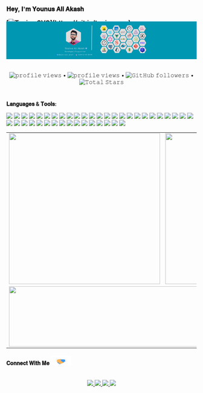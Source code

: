 
<h3 style="margin-bottom: -30px;">
𝐇𝐞𝐲, 𝐈'𝐦 𝐘𝐨𝐮𝐧𝐮𝐬 𝐀𝐥𝐢 𝐀𝐤𝐚𝐬𝐡 
  
[![Typing SVG](https://readme-typing-svg.demolab.com?font=Fira+Code&pause=1000&width=435&lines=𝐀+𝐏𝐚𝐬𝐬𝐢𝐨𝐧𝐚𝐭𝐞+𝐅𝐮𝐥𝐥+𝐒𝐭𝐚𝐜𝐤+𝐃𝐞𝐯𝐞𝐥𝐨𝐩𝐞𝐫;𝐄𝐱𝐩𝐞𝐫𝐭+𝐢𝐧+𝐉𝐚𝐯𝐚𝐬𝐜𝐫𝐢𝐩𝐭%2C𝐓𝐲𝐩𝐞𝐬𝐜𝐫𝐢𝐩𝐭+𝐚𝐧𝐝;𝐎𝐭𝐡𝐞𝐫+𝐌𝐨𝐝𝐞𝐫𝐧+𝐓𝐞𝐜𝐡𝐧𝐨𝐥𝐨𝐠𝐢𝐞𝐬;𝐓𝐡𝐚𝐧𝐤𝐬+𝐟𝐨𝐫+𝐯𝐢𝐬𝐢𝐭𝐢𝐧𝐠!)](https://git.io/typing-svg)
</h3>
<img src="./PNG/younusaliakash.png" alt="younusaliaksh"/>
<br/>
<br/>


<!-- <a target="_blank">
  <img align="right" height="280" width="400" alt="GIF" src="https://cdn.dribbble.com/users/260312/screenshots/2553737/antnodeskdb.gif">
</a> -->

<!-- - 🔭 𝐈'𝐦 𝐜𝐮𝐫𝐫𝐞𝐧𝐭𝐥𝐲 𝐰𝐨𝐫𝐤𝐢𝐧𝐠 𝐨𝐧 **𝐅𝐫𝐨𝐧𝐭-𝐄𝐧𝐝 𝐃𝐞𝐯𝐞𝐥𝐨𝐩𝐦𝐞𝐧𝐭**
- 🌱 𝐈'𝐦 𝐂𝐮𝐫𝐫𝐞𝐧𝐭𝐥𝐲 𝐥𝐞𝐚𝐫𝐧𝐢𝐧𝐠 **𝐁𝐚𝐜𝐤𝐞𝐧𝐝 𝐓𝐞𝐜𝐡𝐧𝐨𝐥𝐨𝐠𝐢𝐞𝐬**
- 👯 𝐈'𝐦 𝐥𝐨𝐨𝐤𝐢𝐧𝐠 𝐭𝐨 𝐜𝐨𝐥𝐥𝐚𝐛𝐨𝐫𝐚𝐭𝐞 𝐨𝐧 **𝐖𝐞𝐛 𝐃𝐞𝐯𝐞𝐥𝐨𝐩𝐦𝐞𝐧𝐭 & 𝐂𝐥𝐨𝐮𝐝**
- 🤔 𝐈'𝐦 𝐥𝐨𝐨𝐤𝐢𝐧𝐠 𝐟𝐨𝐫 **𝐅𝐮𝐥𝐥 𝐓𝐢𝐦𝐞 𝐉𝐨𝐛**
- 💬 𝐀𝐬𝐤 𝐦𝐞 𝐚𝐧𝐲𝐭𝐡𝐢𝐧𝐠 [𝐡𝐞𝐫𝐞](https://github.com/younusaliakash/younusaliakash/issues/1) ! 𝐈'𝐦 𝐡𝐚𝐩𝐩𝐲 𝐭𝐨 𝐡𝐞𝐥𝐩.
- 😄 𝐏𝐫𝐨𝐧𝐨𝐮𝐧𝐬 : **𝐇𝐞/𝐇𝐢𝐦**
- ⚡ 𝐅𝐮𝐧 𝐅𝐚𝐜𝐭: **𝐈 𝐥𝐢𝐤𝐞 𝐭𝐨 𝐞𝐚𝐭 𝐁𝐢𝐫𝐞𝐲𝐚𝐧𝐢**
- <img src="./PNG/house.png" width="20px" height="20px"/> 𝐇𝐨𝐦𝐞 : **𝐑𝐚𝐣𝐬𝐡𝐚𝐡𝐢, 𝐁𝐚𝐧𝐠𝐥𝐚𝐝𝐞𝐬𝐡** <img width="20px" height="20px" src="./PNG/Slytherin_ClearBG.png">

<br/>
<br/> -->

<p align="center">
  <img src="https://wakatime.com/badge/user/3c333039-dcef-431c-a7f7-e4bbb4219184.svg" alt="𝚙𝚛𝚘𝚏𝚒𝚕𝚎 𝚟𝚒𝚎𝚠𝚜"> •
  <img src="https://komarev.com/ghpvc/?username=younusaliakash" alt="𝚙𝚛𝚘𝚏𝚒𝚕𝚎 𝚟𝚒𝚎𝚠𝚜"> •
  <img alt="𝙶𝚒𝚝𝙷𝚞𝚋 𝚏𝚘𝚕𝚕𝚘𝚠𝚎𝚛𝚜" src="https://img.shields.io/github/followers/younusaliakash?label=Followers&style=social"> •  
 <img src="https://img.shields.io/github/stars/younusaliakash?label=Stars" alt="𝚃𝚘𝚝𝚊𝚕 𝚂𝚝𝚊𝚛𝚜">

</p>

<!-- <p align="center">
  <a>
    <img align="center" src="https://github-readme-streak-stats.herokuapp.com/?user=younusaliakash&theme=light&hide_border=true"/>
  </a>
</p> -->

#

**𝐋𝐚𝐧𝐠𝐮𝐚𝐠𝐞𝐬 & 𝐓𝐨𝐨𝐥𝐬:**

<img height="22px" src="https://img.shields.io/badge/HTML5-E34F26?style=for-the-badge&logo=html5&logoColor=white"/> <img height="22px" src="https://img.shields.io/badge/CSS3-1572B6?style=for-the-badge&logo=css3&logoColor=white"/> <img height="22px" src="https://img.shields.io/badge/C-00599C?style=for-the-badge&logo=c&logoColor=white"/> <img height="22px" src="https://img.shields.io/badge/JavaScript-323330?style=for-the-badge&logo=javascript&logoColor=F7DF1E"/> <img height="22px" src="https://img.shields.io/badge/TypeScript-007ACC?style=for-the-badge&logo=typescript&logoColor=white"/> <img height="22px" src="https://img.shields.io/badge/Markdown-000000?style=for-the-badge&logo=markdown&logoColor=white"/> <img height="22px" src="https://img.shields.io/badge/React-20232A?style=for-the-badge&logo=react&logoColor=61DAFB"/> <img height="22px" src="https://img.shields.io/badge/React_Native-20232A?style=for-the-badge&logo=react&logoColor=61DAFB"/> <img height="22px" src="https://img.shields.io/badge/next%20js-000000?style=for-the-badge&logo=nextdotjs&logoColor=white"/> <img height="22px" src="https://img.shields.io/badge/Redux-593D88?style=for-the-badge&logo=redux&logoColor=white"/> <img height="22px" src="https://img.shields.io/badge/Sass-CC6699?style=for-the-badge&logo=sass&logoColor=white"/> <img height="22px" src="https://img.shields.io/badge/Vue%20js-35495E?style=for-the-badge&logo=vuedotjs&logoColor=4FC08D"/> <img height="22px" src="https://img.shields.io/badge/nuxt%20js-00C58E?style=for-the-badge&logo=nuxtdotjs&logoColor=white"/> <img height="22px" src="https://img.shields.io/badge/Bootstrap-563D7C?style=for-the-badge&logo=bootstrap&logoColor=white"/> <img height="22px" src="https://img.shields.io/badge/Tailwind_CSS-38B2AC?style=for-the-badge&logo=tailwind-css&logoColor=white"/> <img height="22px" src="https://img.shields.io/badge/Ant%20Design-1890FF?style=for-the-badge&logo=antdesign&logoColor=white"/> <img height="22px" src="https://img.shields.io/badge/Material%20UI-007FFF?style=for-the-badge&logo=mui&logoColor=white"/> <img height="22px" src="https://img.shields.io/badge/Jest-C21325?style=for-the-badge&logo=jest&logoColor=white"/> <img height="22px" src="https://img.shields.io/badge/Cypress-17202C?style=for-the-badge&logo=cypress&logoColor=whitee"/> <img height="22px" src="https://img.shields.io/badge/Apollo%20GraphQL-311C87?&style=for-the-badge&logo=Apollo%20GraphQL&logoColor=white"/> <img height="22px" src="https://img.shields.io/badge/ThreeJs-black?style=for-the-badge&logo=three.js&logoColor=white"/> <img height="22px" src="https://img.shields.io/badge/shopify-8DB543?style=for-the-badge&logo=Shopify&logoColor=white"/> <img height="22px" src="https://img.shields.io/badge/Node%20js-339933?style=for-the-badge&logo=nodedotjs&logoColor=white"/> <img height="22px" src="https://img.shields.io/badge/Express%20js-000000?style=for-the-badge&logo=express&logoColor=white"/> <img height="22px" src="https://img.shields.io/badge/GraphQl-E10098?style=for-the-badge&logo=graphql&logoColor=white"/> <img height="22px" src="https://img.shields.io/badge/Socket.io-010101?&style=for-the-badge&logo=Socket.io&logoColor=white"/> <img height="22px" src="https://img.shields.io/badge/MongoDB-4EA94B?style=for-the-badge&logo=mongodb&logoColor=white"/> <img height="22px" src="https://img.shields.io/badge/PostgreSQL-316192?style=for-the-badge&logo=postgresql&logoColor=white"/> <img height="22px" src="https://img.shields.io/badge/Amazon%20DynamoDB-4053D6?style=for-the-badge&logo=Amazon%20DynamoDB&logoColor=white"/> <img height="22px" src="https://img.shields.io/badge/Vite-B73BFE?style=for-the-badge&logo=vite&logoColor=FFD62E"/> <img height="22px" src="https://img.shields.io/badge/Figma-F24E1E?style=for-the-badge&logo=figma&logoColor=white"/> <img height="22px" src="https://img.shields.io/badge/Prisma-3982CE?style=for-the-badge&logo=Prisma&logoColor=white"/> <img height="22px" src="https://img.shields.io/badge/GIT-E44C30?style=for-the-badge&logo=git&logoColor=white"/> <img height="22px" src="https://img.shields.io/badge/GitHub-100000?style=for-the-badge&logo=github&logoColor=white"/> <img height="22px" src="https://img.shields.io/badge/GitHub_Actions-2088FF?style=for-the-badge&logo=github-actions&logoColor=white"/> <img height="22px" src="https://img.shields.io/badge/Postman-FF6C37?style=for-the-badge&logo=Postman&logoColor=white"/> <img height="22px" src="https://img.shields.io/badge/Docker-2CA5E0?style=for-the-badge&logo=docker&logoColor=white"/> <img height="22px" src="https://img.shields.io/badge/Vercel-000000?style=for-the-badge&logo=vercel&logoColor=white"/> <img height="22px" src="https://img.shields.io/badge/firebase-ffca28?style=for-the-badge&logo=firebase&logoColor=black"/> <img height="22px" src="https://img.shields.io/badge/Digital_Ocean-0080FF?style=for-the-badge&logo=DigitalOcean&logoColor=white"/> <img height="22px" src="https://img.shields.io/badge/Amazon_AWS-FF9900?style=for-the-badge&logo=amazonaws&logoColor=white"/>



<table align="center">
  <tr>
    <td align="center" width="50%">
      <img align="center" width="400px" height="400px" src="https://wakatime.com/share/@younusaliakash/66178523-df88-440f-9bb7-bdf92955d149.svg"/>
    </td>
    <td align="center" width="50%">
      <img align="center" width="400px" height="400px" src="https://wakatime.com/share/@younusaliakash/78a9d8a1-6912-4697-987c-ebd26539abb0.svg"/>
      <tr>
    </td>
  </tr>
  <!-- <tr>
    <td align="center" width="50%">
      <img align="center" width="400px" height="400px" src="https://wakatime.com/share/@younusaliakash/389288b0-8e3d-4eef-a1e8-9afa27aebf19.svg"/>
    </td>
    <td align="center" width="50%">
      <img align="center" width="400px" height="400px" src="https://github-readme-stats.vercel.app/api/wakatime?username=younusaliakash"/>
      <tr>
    </td>
  </tr> -->
  <tr>
    <td align="center" colspan="2">
      <img align="center" width="100%" height="160px" src="https://wakatime.com/share/@younusaliakash/17119d39-561b-4dfb-b414-895b20d5f3c6.svg"/>
    </td>
  </tr>
</table>


<h4>
  𝐂𝐨𝐧𝐧𝐞𝐜𝐭 𝐖𝐢𝐭𝐡 𝐌𝐞
  <a target="_blank">
    <img src="./GIF/Handshake.gif" height="25px" style="max-width:100%;">
  </a>
</h4>

<p align="center">
  <br>
  <a href="https://www.linkedin.com/in/younus-ali-akash/" target="_blank">
    <code><img height="22px" src="https://img.shields.io/badge/LinkedIn-0077B5?style=for-the-badge&logo=linkedin&logoColor=white"/></code>
  </a>
  <a href="https://www.facebook.com/md.younus.ali.akash/" target="_blank">
    <code><img height="22px" src="https://img.shields.io/badge/Facebook-1877F2?style=for-the-badge&logo=facebook&logoColor=white"/></code>
  </a>
  <a href="https://twitter.com/younusali_akash" target="_blank">
    <code><img height="22px" src="https://img.shields.io/badge/Twitter-1DA1F2?style=for-the-badge&logo=twitter&logoColor=white"/></code>
  </a>
  <a href="https://play.google.com/store/apps/developer?id=Younus+Ali+Akash+Software+Technology+Park+%28ASTP%29" target="_blank">
    <code><img height="22px" src="https://img.shields.io/badge/Google_Play-414141?style=for-the-badge&logo=google-play&logoColor=white"/></code>
  </a>
</p>

<!-- <img src="./GIF/Hi.gif" width="40px" style="margin-left: 10px;"/> -->
